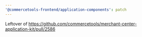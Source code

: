 ```yaml
---
'@commercetools-frontend/application-components': patch
---
```


Leftover of https://github.com/commercetools/merchant-center-application-kit/pull/2586
